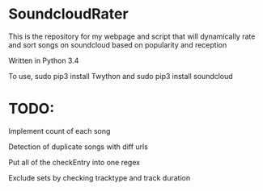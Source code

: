 SoundcloudRater
===============

This is the repository for my webpage and script that will dynamically rate and sort songs on soundcloud based on popularity and reception

Written in Python 3.4

To use, sudo pip3 install Twython and sudo pip3 install soundcloud

TODO:
=====
Implement count of each song

Detection of duplicate songs with diff urls

Put all of the checkEntry into one regex

Exclude sets by checking tracktype and track duration

